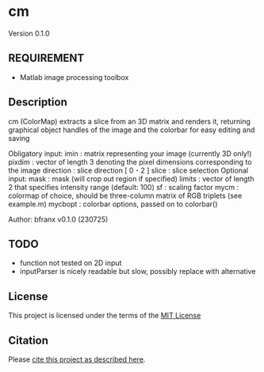 # cm

Version 0.1.0

## REQUIREMENT

- Matlab image processing toolbox

## Description

 cm (ColorMap) extracts a slice from an 3D matrix and renders it, 
 returning graphical object handles of the image and the colorbar for easy
 editing and saving
 
 Obligatory input:
  imin         : matrix representing your image (currently 3D only!)
  pixdim       : vector of length 3 denoting the pixel dimensions corresponding to the image
  direction    : slice direction [ 0 - 2 ]
  slice        : slice selection
 Optional input:
  mask         : mask (will crop out region if specified)
  limits       : vector of length 2 that specifies intensity range (default: 100)
  sf           : scaling factor
  mycm         : colormap of choice, should be three-column matrix of RGB triplets (see example.m)
  mycbopt      : colorbar options, passed on to colorbar() 

 Author: bfranx 
 v0.1.0 (230725)

## TODO

- function not tested on 2D input
- inputParser is nicely readable but slow, possibly replace with alternative

## License

This project is licensed under the terms of the [MIT License](/LICENSE.md)

## Citation

Please [cite this project as described here](/CITATION.md).
